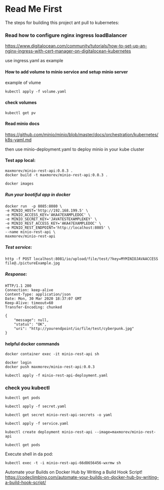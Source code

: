 # Read Me First
The steps for building this project ant pull to kubernetes:
### Read how to configure nginx ingress loadBalancer
https://www.digitalocean.com/community/tutorials/how-to-set-up-an-nginx-ingress-with-cert-manager-on-digitalocean-kubernetes

use ingress.yaml as example

#### How to add volume to minio service and setup minio server
example of vlume
````
kubectl apply -f volume.yaml
````
#### check volumes
````
kubectl get pv
````
#### Read minio docs 
https://github.com/minio/minio/blob/master/docs/orchestration/kubernetes/k8s-yaml.md

then use minio-deployment.yaml to deploy minio in your kube cluster

#### Test app local:
````
maxmorev/minio-rest-api:0.0.3 .
docker build -t maxmorev/minio-rest-api:0.0.3 .

docker images
````
##### Run your bootiful app in docker
````
docker run  -p 8085:8080 \
-e MINIO_HOST='http://192.168.199.5' \
-e MINIO_ACCESS_KEY='AKA47EXAMPLEDOC' \
-e MINIO_SECRET_KEY='JAVATESTEXAMPLEKEY' \
-e MINIO_REST_ACCESS_KEY='AKA47EXAMPLEDOC' \
-e MINIO_REST_ENDPOINT='http://localhost:8085' \
--name minio-rest-api \
maxmorev/minio-rest-api
````

##### Test service:
```` 
http -f POST localhost:8081/io/upload/file/test/?key=MYMINIOJAVAACCESS file@./pictureExample.jpg
````
##### Response:
````
HTTP/1.1 200 
Connection: keep-alive
Content-Type: application/json
Date: Mon, 30 Mar 2020 18:37:07 GMT
Keep-Alive: timeout=60
Transfer-Encoding: chunked

{
    "message": null,
    "status": "OK",
    "uri": "http://yourendpoint/io/file/test/cyberpunk.jpg"
}
````
#### helpful docker commands
`````
docker container exec -it minio-rest-api sh

docker login
docker push maxmorev/minio-rest-api:0.0.3

kubectl apply -f minio-rest-api-deployment.yaml
`````

### check you kubectl
````
kubectl get pods

kubectl apply -f secret.yaml

kubectl get secret minio-rest-api-secrets -o yaml

kubectl apply -f service.yaml

kubectl create deployment minio-rest-api --image=maxmorev/minio-rest-api

kubectl get pods
````

Execute shell in da pod:
````
kubectl exec -t -i minio-rest-api-66d8656456-wxrmw sh
````

Automate your Builds on Docker Hub by Writing a Build Hook Script!
https://codeclimbing.com/automate-your-builds-on-docker-hub-by-writing-a-build-hook-script/
